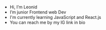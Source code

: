-  Hi, I’m Leonid
-  I’m junior Frontend web Dev
-  I'm currently learning JavaScript and React.js
-  You can reach me by my IG link in bio

<!---
Ll30n1d/Ll30n1d is a ✨ special ✨ repository because its `README.md` (this file) appears on your GitHub profile.
You can click the Preview link to take a look at your changes.
--->
